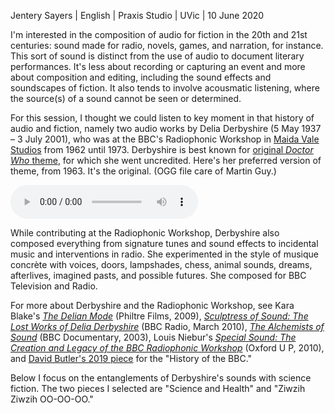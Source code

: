 Jentery Sayers | English | Praxis Studio | UVic | 10 June 2020 

I'm interested in the composition of audio for fiction in the 20th and 21st centuries: sound made for radio, novels, games, and narration, for instance. This sort of sound is distinct from the use of audio to document literary performances. It's less about recording or capturing an event and more about composition and editing, including the sound effects and soundscapes of fiction. It also tends to involve acousmatic listening, where the source(s) of a sound cannot be seen or determined.  

For this session, I thought we could listen to key moment in that history of audio and fiction, namely two audio works by Delia Derbyshire (5 May 1937 – 3 July 2001), who was at the BBC's Radiophonic Workshop in [Maida Vale Studios](https://www.google.com/maps/@51.5262781,-0.1909051,3a,75y,222.79h,90.48t/data=!3m6!1e1!3m4!1s-RpzF9BJ2aBun5N8pqA70Q!2e0!7i16384!8i8192) from 1962 until 1973. Derbyshire is best known for [original *Doctor Who* theme](https://www.youtube.com/watch?v=xkIEkLww3lg), for which she went uncredited. Here's her preferred version of theme, from 1963. It's the original. (OGG file care of Martin Guy.) 

<audio controls>
  <source src="http://wikidelia.net/wiki/File:Doctor_Who.ogg" type="audio/ogg">
Your browser does not support the audio element.
</audio>

While contributing at the Radiophonic Workshop, Derbyshire also composed everything from signature tunes and sound effects to incidental music and interventions in radio. She experimented in the style of musique concrète with voices, doors, lampshades, chess, animal sounds, dreams, afterlives, imagined pasts, and possible futures. She composed for BBC Television and Radio. 

For more about Derbyshire and the Radiophonic Workshop, see Kara Blake's [*The Delian Mode*](https://thedelianmode.com/) (Philtre Films, 2009), [*Sculptress of Sound: The Lost Works of Delia Derbyshire*](https://www.bbc.co.uk/programmes/b00rl2ky) (BBC Radio, March 2010), [*The Alchemists of Sound*](http://www.ubu.com/film/alchemists.html) (BBC Documentary, 2003), Louis Niebur's [*Special Sound: The Creation and Legacy of the BBC Radiophonic Workshop*](https://global.oup.com/ushe/product/special-sound-9780195368406?cc=ca&lang=en&) (Oxford U P, 2010), and [David Butler's 2019 piece](https://www.bbc.com/historyofthebbc/100-voices/pioneering-women/women-of-the-workshop/delia-derbyshire) for the "History of the BBC." 

Below I focus on the entanglements of Derbyshire's sounds with science fiction. The two pieces I selected are "Science and Health" and "Ziwzih Ziwzih OO-OO-OO." 
